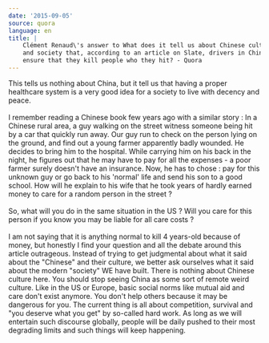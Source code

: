 ```yaml
---
date: '2015-09-05'
source: quora
language: en
title: |
    Clément Renaud\'s answer to What does it tell us about Chinese culture
    and society that, according to an article on Slate, drivers in China
    ensure that they kill people who they hit? - Quora
---
```


This tells us nothing about China, but it tell us that having a proper
healthcare system is a very good idea for a society to live with decency
and peace.\
\
I remember reading a Chinese book few years ago with a similar story :
In a Chinese rural area, a guy walking on the street witness someone
being hit by a car that quickly run away. Our guy run to check on the
person lying on the ground, and find out a young farmer apparently badly
wounded. He decides to bring him to the hospital. While carrying him on
his back in the night, he figures out that he may have to pay for all
the expenses - a poor farmer surely doesn\'t have an insurance. Now, he
has to chose : pay for this unknown guy or go back to his \'normal\'
life and send his son to a good school. How will he explain to his wife
that he took years of hardly earned money to care for a random person in
the street ?\
\
So, what will you do in the same situation in the US ? Will you care for
this person if you know you may be liable for all care costs ?\
\
I am not saying that it is anything normal to kill 4 years-old because
of money, but honestly I find your question and all the debate around
this article outrageous. Instead of trying to get judgmental about what
it said about the \"Chinese\" and their culture, we better ask ourselves
what it said about the modern \"society\" WE have built. There is
nothing about Chinese culture here. You should stop seeing China as some
sort of remote weird culture. Like in the US or Europe, basic social
norms like mutual aid and care don\'t exist anymore. You don\'t help
others because it may be dangerous for you. The current thing is all
about competition, survival and \"you deserve what you get\" by
so-called hard work. As long as we will entertain such discourse
globally, people will be daily pushed to their most degrading limits and
such things will keep happening.
